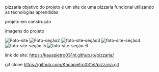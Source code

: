 pizzaria
objetivo do projeto é um site de uma pizzaria funcional utilizando  as tecnologias aprendidas

projeto em construção 

imagens do projeto

![Foto-site](https://github.com/user-attachments/assets/953fcd09-4169-49f0-ae6c-2ebb61a96937)
![Foto-seção2](https://github.com/user-attachments/assets/3c90890c-5a1d-407c-9fd5-27b6f4c0e727)
![foto-site-seção3](https://github.com/user-attachments/assets/1b474067-8808-4e4c-916c-3df20b6c6f0c)
![foto-site-seção4](https://github.com/user-attachments/assets/ecc2b733-8fd1-416e-8b78-4e6249f4d993)
![foto-site-seção-5](https://github.com/user-attachments/assets/b51bfb94-130f-4762-b7a9-1071db8a7317)
![foto-site-seção-6](https://github.com/user-attachments/assets/f1a0efa1-99b2-4587-b26f-deb9b96c80a3)

link do site: https://kauapietro031nl.github.io/pizzaria/

git clone https://github.com/Kauapietro031nl/pizzaria.git

